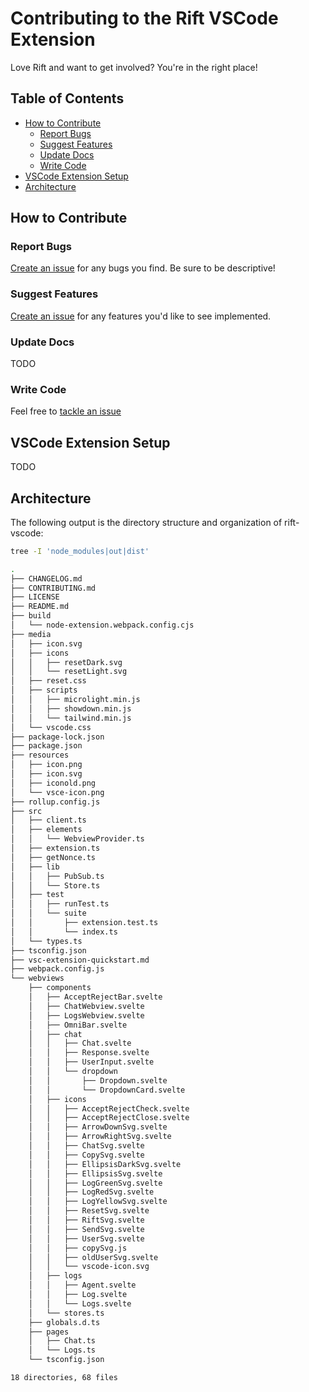 # Contributing to the Rift VSCode Extension

Love Rift and want to get involved? You're in the right place!

## Table of Contents

* [How to Contribute](#how-to-contribute)
  * [Report Bugs](#report-bugs)
  * [Suggest Features](#suggest-features)
  * [Update Docs](#update-docs)
  * [Write Code](#write-code)
* [VSCode Extension Setup](#vscode-extension-setup)
* [Architecture](#architecture)

## How to Contribute

### Report Bugs
[Create an issue](https://github.com/morph-labs/rift/issues) for any bugs you find. Be sure to be descriptive!

### Suggest Features
[Create an issue](https://github.com/morph-labs/rift/issues) for any features you'd like to see implemented.

### Update Docs
TODO

### Write Code
Feel free to [tackle an issue](https://github.com/morph-labs/rift/issues)

## VSCode Extension Setup
TODO

## Architecture

The following output is the directory structure and organization of rift-vscode:

```sh
tree -I 'node_modules|out|dist'
```

```sh
.
├── CHANGELOG.md
├── CONTRIBUTING.md
├── LICENSE
├── README.md
├── build
│   └── node-extension.webpack.config.cjs
├── media
│   ├── icon.svg
│   ├── icons
│   │   ├── resetDark.svg
│   │   └── resetLight.svg
│   ├── reset.css
│   ├── scripts
│   │   ├── microlight.min.js
│   │   ├── showdown.min.js
│   │   └── tailwind.min.js
│   └── vscode.css
├── package-lock.json
├── package.json
├── resources
│   ├── icon.png
│   ├── icon.svg
│   ├── iconold.png
│   └── vsce-icon.png
├── rollup.config.js
├── src
│   ├── client.ts
│   ├── elements
│   │   └── WebviewProvider.ts
│   ├── extension.ts
│   ├── getNonce.ts
│   ├── lib
│   │   ├── PubSub.ts
│   │   └── Store.ts
│   ├── test
│   │   ├── runTest.ts
│   │   └── suite
│   │       ├── extension.test.ts
│   │       └── index.ts
│   └── types.ts
├── tsconfig.json
├── vsc-extension-quickstart.md
├── webpack.config.js
└── webviews
    ├── components
    │   ├── AcceptRejectBar.svelte
    │   ├── ChatWebview.svelte
    │   ├── LogsWebview.svelte
    │   ├── OmniBar.svelte
    │   ├── chat
    │   │   ├── Chat.svelte
    │   │   ├── Response.svelte
    │   │   ├── UserInput.svelte
    │   │   └── dropdown
    │   │       ├── Dropdown.svelte
    │   │       └── DropdownCard.svelte
    │   ├── icons
    │   │   ├── AcceptRejectCheck.svelte
    │   │   ├── AcceptRejectClose.svelte
    │   │   ├── ArrowDownSvg.svelte
    │   │   ├── ArrowRightSvg.svelte
    │   │   ├── ChatSvg.svelte
    │   │   ├── CopySvg.svelte
    │   │   ├── EllipsisDarkSvg.svelte
    │   │   ├── EllipsisSvg.svelte
    │   │   ├── LogGreenSvg.svelte
    │   │   ├── LogRedSvg.svelte
    │   │   ├── LogYellowSvg.svelte
    │   │   ├── ResetSvg.svelte
    │   │   ├── RiftSvg.svelte
    │   │   ├── SendSvg.svelte
    │   │   ├── UserSvg.svelte
    │   │   ├── copySvg.js
    │   │   ├── oldUserSvg.svelte
    │   │   └── vscode-icon.svg
    │   ├── logs
    │   │   ├── Agent.svelte
    │   │   ├── Log.svelte
    │   │   └── Logs.svelte
    │   └── stores.ts
    ├── globals.d.ts
    ├── pages
    │   ├── Chat.ts
    │   └── Logs.ts
    └── tsconfig.json

18 directories, 68 files

```
